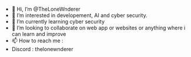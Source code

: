 - 👋 Hi, I’m @TheLoneWnderer
- 👀 I’m interested in developement, AI and cyber security.
- 🌱 I’m currently learning cyber security
- 💞️ I’m looking to collaborate on web app or websites or anything where i can learn and improve
- 📫 How to reach me :
-   Discord : thelonewnderer

<!---
TheLoneWnderer/TheLoneWnderer is a ✨ special ✨ repository because its `README.md` (this file) appears on your GitHub profile.
You can click the Preview link to take a look at your changes.
--->
